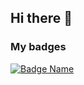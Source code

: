 ## Hi there 👋

### My badges
[![Badge Name](https://images.credly.com/size/220x220/images/bb40add8-8f45-460c-adbb-a603c3686f85/blob)](https://www.credly.com/badges/7bb29f7b-7461-4a8b-9433-78862b6d9c51)

<!--
**Thodd/Thodd** is a ✨ _special_ ✨ repository because its `README.md` (this file) appears on your GitHub profile.

Here are some ideas to get you started:

- 🔭 I’m currently working on ...
- 🌱 I’m currently learning ...
- 👯 I’m looking to collaborate on ...
- 🤔 I’m looking for help with ...
- 💬 Ask me about ...
- 📫 How to reach me: ...
- 😄 Pronouns: ...
- ⚡ Fun fact: ...
-->
